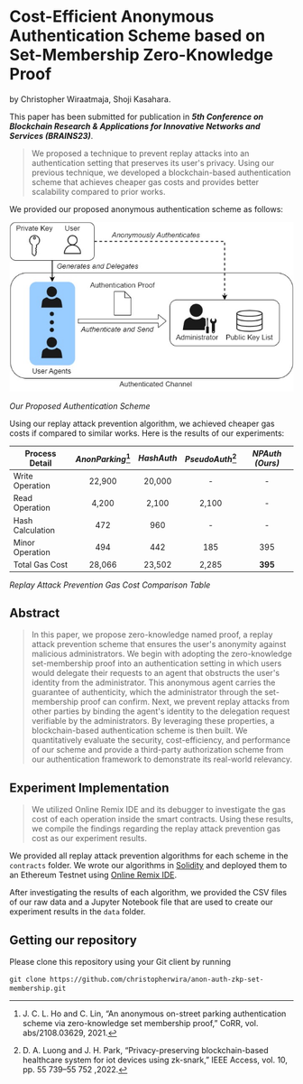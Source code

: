 # Cost-Efficient Anonymous Authentication Scheme based on Set-Membership Zero-Knowledge Proof

by Christopher Wiraatmaja, Shoji Kasahara.

This paper has been submitted for publication in ***5th Conference on Blockchain Research & Applications for Innovative Networks and Services (BRAINS23)***.

>We proposed a technique to prevent replay attacks into an authentication setting that preserves its user's privacy. Using our previous technique, we developed a blockchain-based authentication scheme that achieves cheaper gas costs and provides better scalability compared to prior works.

We provided our proposed anonymous authentication scheme as follows:

![](desired-authentication-scheme.jpg)

*Our Proposed Authentication Scheme*

Using our replay attack prevention algorithm, we achieved cheaper gas costs if compared to similar works. Here is the results of our experiments:

|**Process Detail**| *AnonParking*[^1] | *HashAuth* | *PseudoAuth*[^2] | *NPAuth (Ours)* |
|------------------|:-----------:|:--------:|:----------:|:-------------:|
| Write Operation  |    22,900   |  20,000  |      -     |       -       |
| Read Operation   |    4,200    |   2,100  |    2,100   |       -       |
| Hash Calculation |     472     |    960   |      -     |       -       |
| Minor Operation  |     494     |    442   |     185    |      395      |
| Total Gas Cost   |    28,066   |  23,502  |    2,285   |      **395**      |

*Replay Attack Prevention Gas Cost Comparison Table*

## Abstract

>In this paper, we propose zero-knowledge named proof, a replay attack prevention scheme that ensures the user's anonymity against malicious administrators. We begin with adopting the zero-knowledge set-membership proof into an authentication setting in which users would delegate their requests to an agent that obstructs the user's identity from the administrator. This anonymous agent carries the guarantee of authenticity, which the administrator through the set-membership proof can confirm. Next, we prevent replay attacks from other parties by binding the agent's identity to the delegation request verifiable by the administrators. By leveraging these properties, a blockchain-based authentication scheme is then built. We quantitatively evaluate the security, cost-efficiency, and performance of our scheme and provide a third-party authorization scheme from our authentication framework to demonstrate its real-world relevancy.

## Experiment Implementation

> We utilized Online Remix IDE and its debugger to investigate the gas cost of each operation inside the smart contracts. Using these results, we compile the findings regarding the replay attack prevention gas cost as our experiment results.

We provided all replay attack prevention algorithms for each scheme in the `contracts` folder.  We wrote our algorithms in [Solidity](https://soliditylang.org/) and deployed them to an Ethereum Testnet using [Online Remix IDE](https://remix.ethereum.org/).

After investigating the results of each algorithm, we provided the CSV files of our raw data and a Jupyter Notebook file that are used to create our experiment results in the `data` folder.

## Getting our repository

Please clone this repository using your Git client by running

```
git clone https://github.com/christopherwira/anon-auth-zkp-set-membership.git
```

[^1]: J. C. L. Ho and C. Lin, “An anonymous on-street parking authentication scheme via zero-knowledge set membership proof,” CoRR, vol. abs/2108.03629, 2021.
[^2]: D. A. Luong and J. H. Park, “Privacy-preserving blockchain-based healthcare system for iot devices using zk-snark,” IEEE Access, vol. 10, pp. 55 739–55 752 ,2022.
